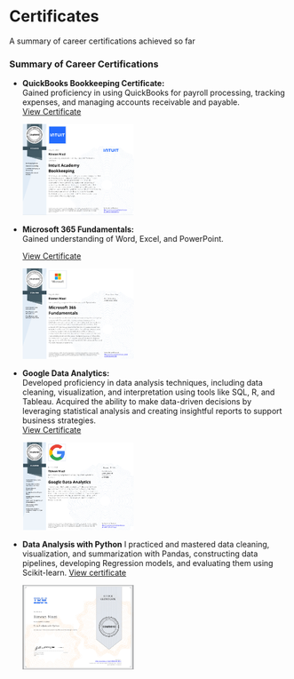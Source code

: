 # Certificates
A summary of career certifications achieved so far

### Summary of Career Certifications

- **QuickBooks Bookkeeping Certificate:**  
  Gained proficiency in using QuickBooks for payroll processing, tracking expenses, and managing accounts receivable and payable.  
  [View Certificate](https://github.com/rizsocial/Certificates/blob/main/1.%20QuickBooks%20Bookkeeping.pdf)

  [<a href="https://github.com/rizsocial/Certificates/blob/main/Quickbooks.png" target="_blank"><img src="https://github.com/rizsocial/Certificates/raw/main/Quickbooks.png" width="200"></a>](https://github.com/rizsocial/Certificates/blob/main/Quickbooks.png)


- **Microsoft 365 Fundamentals:**  
  Gained understanding of Word, Excel, and PowerPoint.
  
  [View Certificate](https://github.com/rizsocial/Certificates/blob/main/2.%20Microsoft%20365%20Fundamentals.pdf)

  [<a href="https://github.com/rizsocial/Certificates/blob/main/Microsoft%20365%20fundamentals.png" target="_blank"><img src="https://github.com/rizsocial/Certificates/raw/main/Microsoft%20365%20fundamentals.png" width="200"></a>](https://github.com/rizsocial/Certificates/blob/main/Microsoft%20365%20fundamentals.png)


- **Google Data Analytics:**  
  Developed proficiency in data analysis techniques, including data cleaning, visualization, and interpretation using tools like SQL, R, and Tableau. Acquired the ability to make data-driven decisions by leveraging statistical analysis and creating insightful reports to support business strategies.  
  [View Certificate](https://github.com/rizsocial/Certificates/blob/main/3.%20Google%20Data%20Analytics.pdf)

  [<a href="https://github.com/rizsocial/Certificates/blob/main/google%20data%20analytics.png" target="_blank"><img src="https://github.com/rizsocial/Certificates/raw/main/google%20data%20analytics.png" width="200"></a>](https://github.com/rizsocial/Certificates/blob/main/google%20data%20analytics.png)


- **Data Analysis with Python**
  I practiced and mastered  data cleaning, visualization, and summarization with Pandas, constructing data pipelines, developing Regression models, and evaluating them using Scikit-learn.
  [View certificate](https://github.com/rizsocial/Certificates/blob/main/4.%20Data%20Analysis%20with%20Python.pdf)

  <a href="https://github.com/rizsocial/Certificates/blob/main/data%20analysis%20with%20Python.png" target="_blank"><img src="https://github.com/rizsocial/Certificates/raw/main/data%20analysis%20with%20Python.png" width="200"></a>

